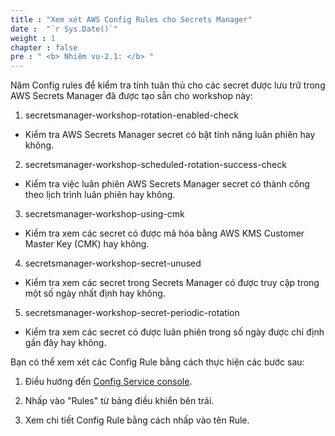 ```yaml
---
title : "Xem xét AWS Config Rules cho Secrets Manager"
date :  "`r Sys.Date()`" 
weight : 1 
chapter : false
pre : " <b> Nhiệm vụ-2.1: </b> "
---
```

Năm Config rules để kiểm tra tính tuân thủ cho các secret được lưu trữ trong AWS Secrets Manager đã được tạo sẵn cho workshop này:

1. secretsmanager-workshop-rotation-enabled-check
- Kiểm tra AWS Secrets Manager secret có bật tính năng luân phiên hay không.


2. secretsmanager-workshop-scheduled-rotation-success-check
- Kiểm tra việc luân phiên AWS Secrets Manager secret có thành công theo lịch trình luân phiên hay không.


3. secretsmanager-workshop-using-cmk
- Kiểm tra xem các secret có được mã hóa bằng AWS KMS Customer Master Key (CMK) hay không.


4. secretsmanager-workshop-secret-unused
- Kiểm tra xem các secret trong Secrets Manager có được truy cập trong một số ngày nhất định hay không.


5. secretsmanager-workshop-secret-periodic-rotation
- Kiểm tra xem các secret có được luân phiên trong số ngày được chỉ định gần đây hay không.


Bạn có thể xem xét các Config Rule bằng cách thực hiện các bước sau:

1. Điều hướng đến [Config Service console](https://console.aws.amazon.com/config).

2. Nhấp vào "Rules" từ bảng điều khiển bên trái.

3. Xem chi tiết Config Rule bằng cách nhấp vào tên Rule.